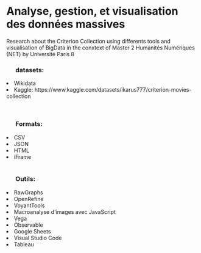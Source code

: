 # Analyse, gestion, et visualisation des données massives
Research about the Criterion Collection using differents tools and visualisation of BigData in the conxtext of Master 2 Humanités Numériques (NET) by Université Paris 8
<br> <ul> <h3> datasets: </h3> </ul>
<li>Wikidata</li>
<li>Kaggle: https://www.kaggle.com/datasets/ikarus777/criterion-movies-collection</li>

<br> <ul> <h3> Formats:</h3> </ul>
<li> CSV</li>
<li> JSON</li>
<li> HTML</li>
<li> iFrame</li>
</ul>
<br> <ul> <h3> Outils: </h3> </ul>
<li> RawGraphs</li>
<li> OpenRefine</li>
<li> VoyantTools</li>
<li> Macroanalyse d'images avec JavaScript</li>
<li> Vega</li>
<li> Observable</li>
<li>Google Sheets</li>
<li>Visual Studio Code</li>
<li>Tableau</li>
